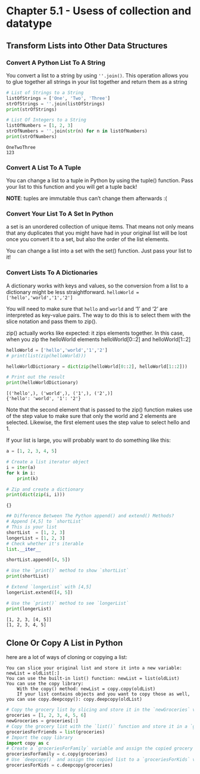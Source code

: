 
# Chapter 5.1 - Usess of collection and datatype


## Transform Lists into Other Data Structures
### Convert A Python List To A String
You convert a list to a string by using `''.join()`. This operation allows you to glue together all strings in your list together and return them as a string


```python
# List of Strings to a String
listOfStrings = ['One', 'Two', 'Three']
strOfStrings = ''.join(listOfStrings)
print(strOfStrings)

# List Of Integers to a String
listOfNumbers = [1, 2, 3]
strOfNumbers = ''.join(str(n) for n in listOfNumbers)
print(strOfNumbers)
```

    OneTwoThree
    123


### Convert A List To A Tuple
You can change a list to a tuple in Python by using the tuple() function. Pass your list to this function and you will get a tuple back!

**NOTE**: tuples are immutable thus can’t change them afterwards :(

### Convert Your List To A Set In Python
a set is an unordered collection of unique items. That means not only means that any duplicates that you might have had in your original list will be lost once you convert it to a set, but also the order of the list elements.

You can change a list into a set with the set() function. Just pass your list to it!

### Convert Lists To A Dictionaries
A dictionary works with keys and values, so the conversion from a list to a dictionary might be less straightforward.
`helloWorld = ['hello','world','1','2']`

You will need to make sure that `hello` and `world` and ‘1’ and ‘2’ are interpreted as key-value pairs. The way to do this is to select them with the slice notation and pass them to zip().

zip() actually works like expected: it zips elements together. In this case, when you zip the helloWorld elements helloWorld[0::2] and helloWorld[1::2]


```python
helloWorld = ['hello','world','1','2']
# print(list(zip(helloWorld)))

helloWorldDictionary = dict(zip(helloWorld[0::2], helloWorld[1::2]))

# Print out the result
print(helloWorldDictionary)
```

    [('hello',), ('world',), ('1',), ('2',)]
    {'hello': 'world', '1': '2'}


Note that the second element that is passed to the zip() function makes use of the step value to make sure that only the world and 2 elements are selected. Likewise, the first element uses the step value to select hello and 1.

If your list is large, you will probably want to do something like this:


```python
a = [1, 2, 3, 4, 5]

# Create a list iterator object
i = iter(a)
for k in i:
    print(k)

# Zip and create a dictionary
print(dict(zip(i, i)))
```

    {}



```python
## Difference Between The Python append() and extend() Methods?
# Append [4,5] to `shortList`
# This is your list
shortList  = [1, 2, 3]
longerList = [1, 2, 3]
# Check whether it's iterable
list.__iter__

shortList.append([4, 5])

# Use the `print()` method to show `shortList`
print(shortList)

# Extend `longerList` with [4,5]
longerList.extend([4, 5])

# Use the `print()` method to see `longerList`
print(longerList)
```

    [1, 2, 3, [4, 5]]
    [1, 2, 3, 4, 5]


## Clone Or Copy A List in Python
here are a lot of ways of cloning or copying a list:

    You can slice your original list and store it into a new variable: newList = oldList[:]
    You can use the built-in list() function: newList = list(oldList)
    You can use the copy library:
        With the copy() method: newList = copy.copy(oldList)
        If your list contains objects and you want to copy those as well, you can use copy.deepcopy(): copy.deepcopy(oldList)



```python
# Copy the grocery list by slicing and store it in the `newGroceries` variable
groceries = [1, 2, 3, 4, 5, 6]
newGroceries = groceries[:]
# Copy the grocery list with the `list()` function and store it in a `groceriesForFriends` variable
groceriesForFriends = list(groceries)
# Import the copy library
import copy as c
# Create a `groceriesForFamily` variable and assign the copied grocery list to it
groceriesForFamily = c.copy(groceries)
# Use `deepcopy()` and assign the copied list to a `groceriesForKids` variable
groceriesForKids = c.deepcopy(groceries)
```
